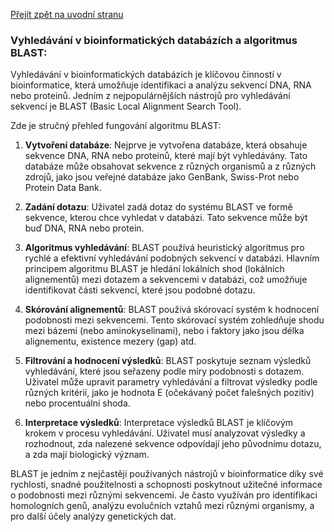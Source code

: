 [Přejít zpět na uvodní stranu](../README.md)

### Vyhledávání v bioinformatických databázích a algoritmus BLAST:

Vyhledávání v bioinformatických databázích je klíčovou činností v bioinformatice, která umožňuje identifikaci a analýzu sekvencí DNA, RNA nebo proteinů. Jedním z nejpopulárnějších nástrojů pro vyhledávání sekvencí je BLAST (Basic Local Alignment Search Tool).

Zde je stručný přehled fungování algoritmu BLAST:

1. **Vytvoření databáze**: Nejprve je vytvořena databáze, která obsahuje sekvence DNA, RNA nebo proteinů, které mají být vyhledávány. Tato databáze může obsahovat sekvence z různých organismů a z různých zdrojů, jako jsou veřejné databáze jako GenBank, Swiss-Prot nebo Protein Data Bank.

2. **Zadání dotazu**: Uživatel zadá dotaz do systému BLAST ve formě sekvence, kterou chce vyhledat v databázi. Tato sekvence může být buď DNA, RNA nebo protein.

3. **Algoritmus vyhledávání**: BLAST používá heuristický algoritmus pro rychlé a efektivní vyhledávání podobných sekvencí v databázi. Hlavním principem algoritmu BLAST je hledání lokálních shod (lokálních alignementů) mezi dotazem a sekvencemi v databázi, což umožňuje identifikovat části sekvencí, které jsou podobné dotazu.

4. **Skórování alignementů**: BLAST používá skórovací systém k hodnocení podobnosti mezi sekvencemi. Tento skórovací systém zohledňuje shodu mezi bázemi (nebo aminokyselinami), nebo i faktory jako jsou délka alignementu, existence mezery (gap) atd.

5. **Filtrování a hodnocení výsledků**: BLAST poskytuje seznam výsledků vyhledávání, které jsou seřazeny podle míry podobnosti s dotazem. Uživatel může upravit parametry vyhledávání a filtrovat výsledky podle různých kritérií, jako je hodnota E (očekávaný počet falešných pozitiv) nebo procentuální shoda.

6. **Interpretace výsledků**: Interpretace výsledků BLAST je klíčovým krokem v procesu vyhledávání. Uživatel musí analyzovat výsledky a rozhodnout, zda nalezené sekvence odpovídají jeho původnímu dotazu, a zda mají biologický význam.

BLAST je jedním z nejčastěji používaných nástrojů v bioinformatice díky své rychlosti, snadné použitelnosti a schopnosti poskytnout užitečné informace o podobnosti mezi různými sekvencemi. Je často využíván pro identifikaci homologních genů, analýzu evolučních vztahů mezi různými organismy, a pro další účely analýzy genetických dat.
